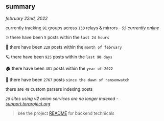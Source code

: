 
## summary
_february 22nd, 2022_

currently tracking `91` groups across `130` relays & mirrors - _`55` currently online_

⏲ there have been `5` posts within the `last 24 hours`

🦈 there have been `220` posts within the `month of february`

🪐 there have been `925` posts within the `last 90 days`

🏚 there have been `481` posts within the `year of 2022`

🦕 there have been `2767` posts `since the dawn of ransomwatch`

there are `48` custom parsers indexing posts

_`20` sites using v2 onion services are no longer indexed - [support.torproject.org](https://support.torproject.org/onionservices/v2-deprecation/)_

> see the project [README](https://github.com/thetanz/ransomwatch#ransomwatch--) for backend technicals
